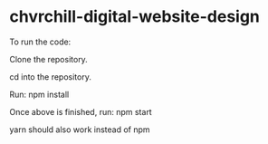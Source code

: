 # chvrchill-digital-website-design

To run the code:

Clone the repository.

cd into the repository.

Run: npm install

Once above is finished, run: npm start

yarn should also work instead of npm
